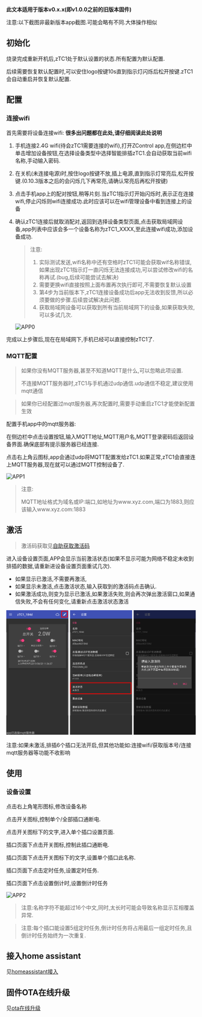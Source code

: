 **此文本适用于版本v0.x.x(即v1.0.0之前的旧版本固件)**

注意:以下截图非最新版本app截图.可能会略有不同.大体操作相似



## 初始化

烧录完成重新开机后,zTC1处于默认设置的状态.所有配置为默认配置.

后续需要恢复默认配置时,可以安住logo按键10s直到指示灯闪烁后松开按键.zTC1会自动重启并恢复默认配置.



## 配置

### 连接wifi

首先需要将设备连接wifi:  **很多出问题都在此处,请仔细阅读此处说明**

1. 手机连接2.4G wifi(待会zTC1需要连接的wifi),打开ZControl app,在侧边栏中单击增加设备按钮,在选择设备类型中选择智能排插zTC1.会自动获取当前wifi名称,手动输入密码.

2. 在关机(未连接电源)时,按住logo按键不放,插上电源,直到指示灯常亮后,松开按键.(0.10.3版本之后的会闪烁几下再常亮,请确认常亮后再松开按键)

3. 点击手机app上的配对按钮,稍等片刻.当zTC1指示灯开始闪烁时,表示正在连接wifi,停止闪烁则wifi连接成功.此时应该可以在wifi管理设备中看到连接上的设备

4. 确认zTC1连接后就取消配对,返回到选择设备类型页面,点击获取局域网设备,app列表中应该会多一个设备名称为zTC1_XXXX,至此连接wifi成功,添加设备成功.

   > 注意:
   >
   > 1. 实际测试发送,wifi名称中还有空格时zTC1可能会获取wif名称错误,如果出现zTC1指示灯一直闪烁无法连接成功,可以尝试修改wifi的名称再试.(bug,后续可能尝试去解决)
   > 2. 需要更换wifi直接按照上面布置再次执行即可,不需要恢复默认设置
   > 3. 第4步为当前版本下,zTC1连接设备成功后app无法收到反馈,所以必须要做的步骤.后续尝试解决此问题.
   > 4. 获取局域网设备可以获取到所有当前局域网下的设备,如果获取失败,可以多试几次.
   
   ![APP0](image/APP0.png)



完成以上步骤后,现在在局域网下,手机已经可以直接控制zTC1了.

### MQTT配置

> 如果你没有MQTT服务器,甚至不知道MQTT是什么,可以忽略此项设置.
>
> 不连接MQTT服务器时,zTC1与手机通过udp通信.udp通信不稳定,建议使用mqtt通信


> 如果你已经配置过mqtt服务器,再次配置时,需要手动重启zTC1才能使新配置生效


配置手机app中的mqtt服务器:

在侧边栏中点击设置按钮,输入MQTT地址,MQTT用户名,MQTT登录密码后返回设备界面.确保底部有提示服务器已经连接.

点击右上角云图标,app会通过udp将MQTT配置发给zTC1.如果正常,zTC1会直接连上MQTT服务器,现在就可以通过MQTT控制设备了.



![APP1](image/APP1.png)

> 注意:
>
> ​	MQTT地址格式为域名或IP:端口,如地址为www.xyz.com,端口为1883,则应该输入www.xyz.com:1883



## 激活

> 激活码获取见[自助获取激活码](https://github.com/a2633063/SmartControl_Android_MQTT/wiki/激活码获取)

进入设备设置页面,APP会显示当前激活状态(如果不显示可能为网络不稳定未收到排插的数据,请重新进设备设置页面重试几次).

- 如果显示已激活,不需要再激活,
- 如果显示未激活,点击激活状态,输入获取到的激活码点击确认.
- 如果激活成功,则变为显示已激活,如果激活失败,则会再次弹出激活窗口,如果通信失败,不会有任何变化,请重新点击激活状态激活

![APP2](image/lock.png)

注意:如果未激活,排插6个插口无法开启,但其他功能如:连接wifi/获取版本号/连接mqtt服务器等功能不收影响



## 使用

### 设备设置

点击右上角笔形图标,修改设备名称

点击开关图标,控制单个/全部插口通断电.

点击开关图标下的文字,进入单个插口设置页面.

插口页面下点击开关图标,控制此插口通断电.

插口页面下点击开关图标下的文字,设置单个插口此名称.

插口页面下点击定时任务,设置定时任务.

插口页面下点击设置倒计时,设置倒计时任务

![APP2](image/APP2.png)

> 注意:名称字符不能超过16个中文,同时,太长时可能会导致名称显示互相覆盖异常.

> 注意:每个插口能设置5组定时任务,倒计时任务将占用最后一组定时任务,且倒计时任务始终为一次重复.



## 接入home assistant

见[homeassistant接入](https://github.com/a2633063/zTC1/wiki/homeassistant接入)

## 固件OTA在线升级

见[ota在线升级](https://github.com/a2633063/zTC1/wiki/固件烧录#ota在线升级)